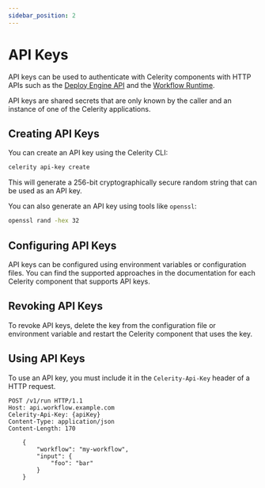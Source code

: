 ```yaml
---
sidebar_position: 2
---
```


# API Keys

API keys can be used to authenticate with Celerity components with HTTP APIs such as the [Deploy Engine API](/deploy-engine/docs/intro) and the [Workflow Runtime](/workflow-runtime/docs/intro).

API keys are shared secrets that are only known by the caller and an instance of one of the Celerity applications.

## Creating API Keys

You can create an API key using the Celerity CLI:
    
```bash
celerity api-key create
```

This will generate a 256-bit cryptographically secure random string that can be used as an API key.

You can also generate an API key using tools like `openssl`:

```bash 
openssl rand -hex 32
```

## Configuring API Keys

API keys can be configured using environment variables or configuration files.
You can find the supported approaches in the documentation for each Celerity component that supports API keys.

## Revoking API Keys

To revoke API keys, delete the key from the configuration file or environment variable and restart the Celerity component that uses the key.

## Using API Keys

To use an API key, you must include it in the `Celerity-Api-Key` header of a HTTP request.

```
POST /v1/run HTTP/1.1
Host: api.workflow.example.com
Celerity-Api-Key: {apiKey}
Content-Type: application/json
Content-Length: 170
    
    {
        "workflow": "my-workflow",
        "input": {
            "foo": "bar"
        }
    }
```
